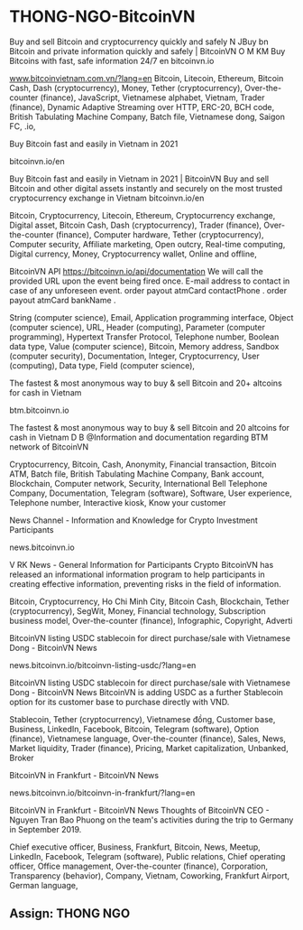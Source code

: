 # THONG-NGO-BitcoinVN
Buy and sell Bitcoin and cryptocurrency quickly and safely
N JBuy bn Bitcoin and private information quickly and safely |  BitcoinVN O M KM Buy Bitcoins with fast, safe information 24/7 en bitcoinvn.io

 www.bitcoinvietnam.com.vn/?lang=en Bitcoin, Litecoin, Ethereum, Bitcoin Cash, Dash (cryptocurrency), Money, Tether (cryptocurrency), 
 Over-the-counter (finance), JavaScript, Vietnamese alphabet, Vietnam, Trader  (finance), Dynamic Adaptive Streaming over HTTP, ERC-20, 
 BCH code, British Tabulating Machine Company, Batch file, Vietnamese dong, Saigon FC, .io, 
 
 Buy Bitcoin fast and easily in Vietnam in 2021

 bitcoinvn.io/en

Buy Bitcoin fast and easily in Vietnam in 2021 | BitcoinVN Buy and sell Bitcoin and other digital assets instantly and securely on the most trusted cryptocurrency exchange in Vietnam bitcoinvn.io/en

Bitcoin, Cryptocurrency, Litecoin, Ethereum, Cryptocurrency exchange, Digital asset, Bitcoin Cash, Dash (cryptocurrency), Trader (finance), Over-the-counter (finance), 
Computer hardware, Tether (cryptocurrency), Computer security, Affiliate marketing, Open outcry, Real-time computing, Digital currency, Money, Cryptocurrency wallet, Online and offline, 

BitcoinVN API
https://bitcoinvn.io/api/documentation We will call the provided URL upon the event being fired once. E-mail address to contact in case of any unforeseen event. order payout atmCard contactPhone . order payout atmCard bankName .

String (computer science), Email, Application programming interface, Object (computer science), URL, Header (computing), Parameter (computer programming), Hypertext Transfer Protocol, 
Telephone number, Boolean data type, Value (computer science), Bitcoin, Memory address, Sandbox (computer security), Documentation, Integer, Cryptocurrency, User (computing), Data type, Field (computer science),

The fastest & most anonymous way to buy & sell Bitcoin and 20+ altcoins for cash in Vietnam

 btm.bitcoinvn.io

The fastest & most anonymous way to buy & sell Bitcoin and 20 altcoins for cash in Vietnam D B @Information and documentation regarding BTM network of BitcoinVN

Cryptocurrency, Bitcoin, Cash, Anonymity, Financial transaction, Bitcoin ATM, Batch file, British Tabulating Machine Company, Bank account, Blockchain, 
Computer network, Security, International Bell Telephone Company, Documentation, Telegram (software), Software, User experience, Telephone number, Interactive kiosk, Know your customer 

News Channel - Information and Knowledge for Crypto Investment Participants

 news.bitcoinvn.io

 V RK News - General Information for Participants Crypto BitcoinVN has released an informational information program to help participants in creating effective information, preventing risks in the field of information.
 

 Bitcoin, Cryptocurrency, Ho Chi Minh City, Bitcoin Cash, Blockchain, Tether (cryptocurrency), SegWit, Money, Financial technology, Subscription business model, Over-the-counter (finance), Infographic, Copyright, Adverti

BitcoinVN listing USDC stablecoin for direct purchase/sale with Vietnamese Dong - BitcoinVN News

 news.bitcoinvn.io/bitcoinvn-listing-usdc/?lang=en

BitcoinVN listing USDC stablecoin for direct purchase/sale with Vietnamese Dong - BitcoinVN News BitcoinVN is adding USDC as a further Stablecoin option for its customer base to purchase directly with VND.

Stablecoin, Tether (cryptocurrency), Vietnamese đồng, Customer base, Business, LinkedIn, Facebook, Bitcoin, Telegram (software), Option (finance), Vietnamese language, Over-the-counter (finance), Sales, News, Market liquidity, Trader (finance), Pricing, Market capitalization, Unbanked, Broker 

BitcoinVN in Frankfurt - BitcoinVN News

 news.bitcoinvn.io/bitcoinvn-in-frankfurt/?lang=en

BitcoinVN in Frankfurt - BitcoinVN News Thoughts of BitcoinVN CEO - Nguyen Tran Bao Phuong on the team's activities during the trip to Germany in September 2019.

Chief executive officer, Business, Frankfurt, Bitcoin, News, Meetup, LinkedIn, Facebook, Telegram (software), Public relations, Chief operating officer, Office management, Over-the-counter (finance), Corporation, Transparency (behavior), Company, Vietnam, Coworking, Frankfurt Airport, German language, 

## Assign: THONG NGO


